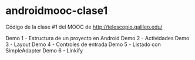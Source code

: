 androidmooc-clase1
==================

Código de la clase #1 del MOOC de http://telescopio.galileo.edu/

Demo 1 - Estructura de un proyecto en Android
Demo 2 - Actividades
Demo 3 - Layout 
Demo 4 - Controles de entrada
Demo 5 - Listado con SimpleAdapter
Demo 6 - Linkify
